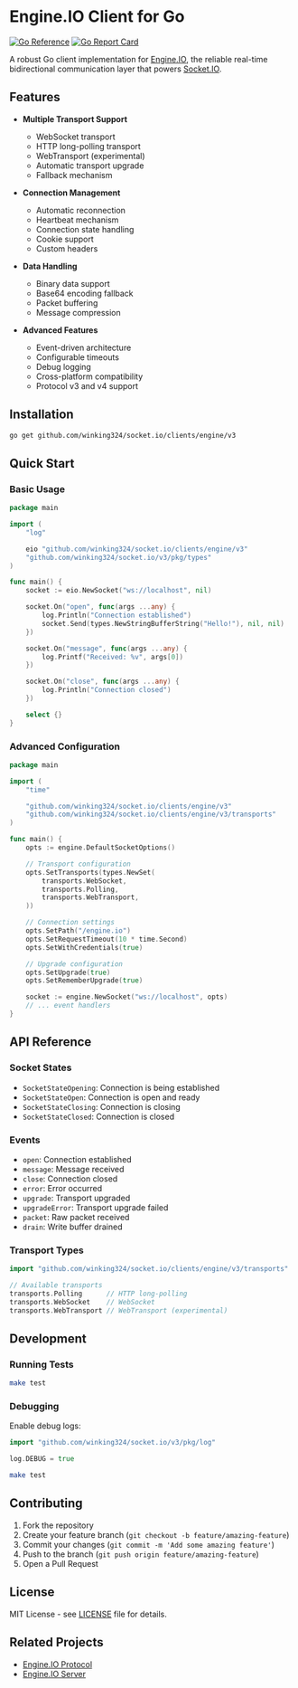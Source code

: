 # Engine.IO Client for Go

[![Go Reference](https://pkg.go.dev/badge/github.com/winking324/socket.io/clients/engine/v3.svg)](https://pkg.go.dev/github.com/winking324/socket.io/clients/engine/v3)
[![Go Report Card](https://goreportcard.com/badge/github.com/winking324/socket.io/clients/engine/v3)](https://goreportcard.com/report/github.com/winking324/socket.io/clients/engine/v3)

A robust Go client implementation for [Engine.IO](https://github.com/winking324/socket.io/tree/v3/servers/engine), the reliable real-time bidirectional communication layer that powers [Socket.IO](https://github.com/winking324/socket.io/tree/v3/servers/socket).

## Features

- **Multiple Transport Support**
  - WebSocket transport
  - HTTP long-polling transport
  - WebTransport (experimental)
  - Automatic transport upgrade
  - Fallback mechanism

- **Connection Management**
  - Automatic reconnection
  - Heartbeat mechanism
  - Connection state handling
  - Cookie support
  - Custom headers

- **Data Handling**
  - Binary data support
  - Base64 encoding fallback
  - Packet buffering
  - Message compression

- **Advanced Features**
  - Event-driven architecture
  - Configurable timeouts
  - Debug logging
  - Cross-platform compatibility
  - Protocol v3 and v4 support

## Installation

```bash
go get github.com/winking324/socket.io/clients/engine/v3
```

## Quick Start

### Basic Usage

```go
package main

import (
    "log"

    eio "github.com/winking324/socket.io/clients/engine/v3"
    "github.com/winking324/socket.io/v3/pkg/types"
)

func main() {
    socket := eio.NewSocket("ws://localhost", nil)

    socket.On("open", func(args ...any) {
        log.Println("Connection established")
        socket.Send(types.NewStringBufferString("Hello!"), nil, nil)
    })

    socket.On("message", func(args ...any) {
        log.Printf("Received: %v", args[0])
    })

    socket.On("close", func(args ...any) {
        log.Println("Connection closed")
    })

    select {}
}
```

### Advanced Configuration

```go
package main

import (
    "time"

    "github.com/winking324/socket.io/clients/engine/v3"
    "github.com/winking324/socket.io/clients/engine/v3/transports"
)

func main() {
    opts := engine.DefaultSocketOptions()

    // Transport configuration
    opts.SetTransports(types.NewSet(
        transports.WebSocket,
        transports.Polling,
        transports.WebTransport,
    ))

    // Connection settings
    opts.SetPath("/engine.io")
    opts.SetRequestTimeout(10 * time.Second)
    opts.SetWithCredentials(true)

    // Upgrade configuration
    opts.SetUpgrade(true)
    opts.SetRememberUpgrade(true)

    socket := engine.NewSocket("ws://localhost", opts)
    // ... event handlers
}
```

## API Reference

### Socket States

- `SocketStateOpening`: Connection is being established
- `SocketStateOpen`: Connection is open and ready
- `SocketStateClosing`: Connection is closing
- `SocketStateClosed`: Connection is closed

### Events

- `open`: Connection established
- `message`: Message received
- `close`: Connection closed
- `error`: Error occurred
- `upgrade`: Transport upgraded
- `upgradeError`: Transport upgrade failed
- `packet`: Raw packet received
- `drain`: Write buffer drained

### Transport Types

```go
import "github.com/winking324/socket.io/clients/engine/v3/transports"

// Available transports
transports.Polling      // HTTP long-polling
transports.WebSocket    // WebSocket
transports.WebTransport // WebTransport (experimental)
```

## Development

### Running Tests

```bash
make test
```

### Debugging

Enable debug logs:

```go
import "github.com/winking324/socket.io/v3/pkg/log"

log.DEBUG = true
```

```bash
make test
```

## Contributing

1. Fork the repository
2. Create your feature branch (`git checkout -b feature/amazing-feature`)
3. Commit your changes (`git commit -m 'Add some amazing feature'`)
4. Push to the branch (`git push origin feature/amazing-feature`)
5. Open a Pull Request

## License

MIT License - see [LICENSE](LICENSE) file for details.

## Related Projects

- [Engine.IO Protocol](https://github.com/socketio/engine.io-protocol)
- [Engine.IO Server](https://github.com/winking324/socket.io/tree/v3/servers/engine)
